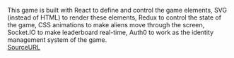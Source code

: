 This game is built with React to define and control the game elements, SVG (instead of HTML) to render these elements, Redux to control the state of the game, CSS animations to make aliens move through the screen, Socket.IO to make leaderboard real-time, Auth0 to work as the identity management system of the game.\
[SourceURL](https://auth0.com/blog/developing-games-with-react-redux-and-svg-part-1/)